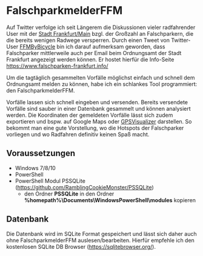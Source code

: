 # FalschparkmelderFFM
Auf Twitter verfolge ich seit Längerem die Diskussionen vieler radfahrender User mit der [Stadt Frankfurt/Main](https://twitter.com/stadt_ffm?lang=de) bzgl. der Großzahl an Falschparkern, die die bereits wenigen Radwege versperren. Durch einen Tweet von Twitter-User [FFMByBicycle](https://twitter.com/ffmbybicycle) bin ich darauf aufmerksam geworden, dass Falschparker mittlerweile auch per Email beim Ordnungsamt der Stadt Frankfurt angezeigt werden können. Er hostet hierfür die Info-Seite https://www.falschparken-frankfurt.info/

Um die tagtäglich gesammelten Vorfälle möglichst einfach und schnell dem Ordnungsamt melden zu können, habe ich ein schlankes Tool programmiert: den FalschparkmelderFFM.

Vorfälle lassen sich schnell eingeben und versenden. Bereits versendete Vorfälle sind sauber in einer Datenbank gesammelt und können analysiert werden. Die Koordinaten der gemeldeten Vorfälle lässt sich zudem exportieren und bspw. auf Google Maps oder [GPSVisualizer](http://www.gpsvisualizer.com) darstellen. So bekommt man eine gute Vorstellung, wo die Hotspots der Falschparker vorliegen und wo Radfahren definitiv keinen Spaß macht.


## Voraussetzungen
 - Windows 7/8/10
 - PowerShell
 - PowerShell Modul PSSQLite (https://github.com/RamblingCookieMonster/PSSQLite)
    - den Ordner **PSSQLite** in den Ordner **%homepath%\Documents\WindowsPowerShell\modules** kopieren


## Datenbank
Die Datenbank wird im SQLite Format gespeichert und lässt sich daher auch ohne FalschparkmelderFFM auslesen/bearbeiten. Hierfür empfehle ich den kostenlosen SQLite DB Browser (https://sqlitebrowser.org/).
